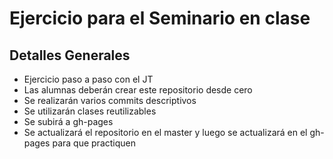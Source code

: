 # Ejercicio para el Seminario en clase

## Detalles Generales

* Ejercicio paso a paso con el JT
* Las alumnas deberán crear este repositorio desde cero
* Se realizarán varios commits descriptivos
* Se utilizarán clases reutilizables
* Se subirá a gh-pages
* Se actualizará el repositorio en el master y luego se actualizará en el gh-pages para que practiquen  